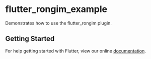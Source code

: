 # flutter_rongim_example

Demonstrates how to use the flutter_rongim plugin.

## Getting Started

For help getting started with Flutter, view our online
[documentation](https://flutter.io/).
